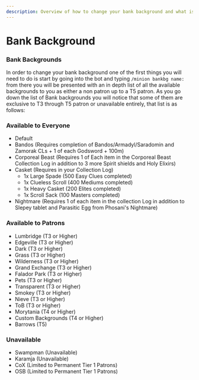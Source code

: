 ```yaml
---
description: Overview of how to change your bank background and what is required to do so.
---
```


# Bank Background

### Bank Backgrounds

In order to change your bank background one of the first things you will need to do is start by going into the bot and typing `/minion bankbg name:` from there you will be presented with an in depth list of all the available backgrounds to you as either a non patron up to a T5 patron.  As you go down the list of Bank backgrounds you will notice that some of them are exclusive to T3 through T5 patron or unavailable entirely, that list is as follows:

### Available to Everyone

* Default&#x20;
* Bandos (Requires completion of Bandos/Armadyl/Saradomin and Zamorak CLs + 1 of each Godsword + 100m)
* Corporeal Beast (Requires 1 of Each item in the Corporeal Beast Collection Log in addition to 3 more Spirit shields and Holy Elixirs)
* Casket (Requires in your Collection Log)
  * 1x Large Spade (500 Easy Clues completed)
  * 1x Clueless Scroll (400 Mediums completed)
  * 1x Heavy Casket (200 Elites completed)
  * 1x Scroll Sack (100 Masters completed)
* Nightmare (Requires 1 of each item in the collection Log in addition to Slepey tablet and Parasitic Egg from Phosani's Nightmare)

### Available to Patrons

* Lumbridge (T3 or Higher)
* Edgeville (T3 or Higher)
* Dark (T3 or Higher)
* Grass (T3 or Higher)
* Wilderness (T3 or Higher)
* Grand Exchange (T3 or Higher)
* Falador Park (T3 or Higher)
* Pets (T3 or Higher)
* Transparent (T3 or Higher)
* Smokey (T3 or Higher)
* Nieve (T3 or Higher)
* ToB (T3 or Higher)
* Morytania (T4 or Higher)
* Custom Backgrounds (T4 or Higher)
* Barrows (T5)

### Unavailable&#x20;

* Swampman (Unavailable)
* Karamja (Unavailable)
* CoX (Limited to Permanent Tier 1 Patrons)
* OSB (Limited to Permanent Tier 1 Patrons)

